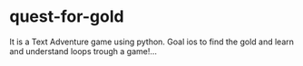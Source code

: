 # quest-for-gold
It is a Text Adventure game using python. Goal ios to find the gold and learn and understand loops trough a game!...
